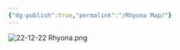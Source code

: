```yaml
---
{"dg-publish":true,"permalink":"/Rhyona Map/"}
---
```


![22-12-22 Rhyona.png](/img/user/zAssets/22-12-22%20Rhyona.png)
